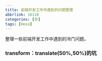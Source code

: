 ```yaml
---
title: 前端开发工作中遇到的问题整理
abbrlink: 16110
categories: [杂]
tags: [Hexo]
---
```



整理一些前端开发工作中遇到的冷门问题。
<!-- more -->
### transform：translate(50%,50%)的坑

